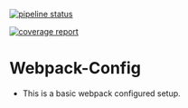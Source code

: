 [![pipeline status](https://gitlab.com/ishawakankar/devcon/badges/master/pipeline.svg)](https://gitlab.com/ishawakankar/devcon/commits/master)

[![coverage report](https://gitlab.com/ishawakankar/devcon/badges/master/coverage.svg)](https://gitlab.com/ishawakankar/devcon/commits/master)



# Webpack-Config

- This is a basic webpack configured setup.
